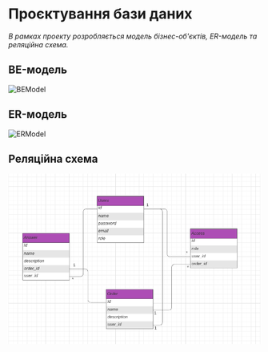 # Проєктування бази даних

*В рамках проекту розробляється модель бізнес-об'єктів, ER-модель та реляційна схема.*

## BE-модель

![BEModel](http://www.plantuml.com/plantuml/png/RP7HQWCX44NVvoiM-vA4k3G_45BwN0g5Vi0GtIAuRb2tQVw-nhZCRFJHSuTxnxcd4D77URIWNJJnrdq7xRkNOK0S1ivwFQAnJUM28LmdhveY_c94Sboqhydg1NBMEnpRWjBXR2xHJAufu_ciGwXotjhuqol-JGPxezgyNgmeUJFFL-FvBbnv4j4wYeIe_sB32kqjt3dDVw337-rNxDqQxSeOiEgaahlS2QnR8yuB8mhKIuRt9pnNmXLgGyuB1NR4F9lVK1zGsYVHACwW73Gv7mkYO-QunnFu9JadrqbI3yctR6p9jv2Kb0-n_fbFbey9WAMPVkwF7Pk2Kayjb8ugdYlenEPrlziAQQNO7FQ7hSWpHKkIIEaY2Q9iUj9EpQFz1m00)

## ER-модель

![ERModel](http://www.plantuml.com/plantuml/png/TP11QiCm44NtSuh1tPK8cgqM9Jb1eT0339OC0baEcb7JKdhts1fZ58EriVtc_w_lkR1GbZ960F19WlpYjUyzCxuC0z4m_07E9q_HMnJ_8mZ_c_ABVNxM-P52jFgeu4RCzoaxkxrLJDyab2sM79kyp_cMvxn4utRlykqyzpdS94n9SQNQU0LDtZNnVTymE8iXgM_Hh-drDDQFx8wTRQ-3MdEIHdHlfzSEJJ7ls9rFvwuk3RIP3fjPjG20_j0AJTpDTNgG3CiI5HYZ4kLmyScLCJu0)

## Реляційна схема 

![BDModel](../design/BDmodel.png)
